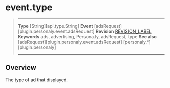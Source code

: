 # event.type

> --------------------- ------------------------------------------------------------------------------------------
> __Type__              [String][api.type.String]
> __Event__             [adsRequest][plugin.personaly.event.adsRequest]
> __Revision__          [REVISION_LABEL](REVISION_URL)
> __Keywords__          ads, advertising, Persona.ly, adsRequest, type
> __See also__			[adsRequest][plugin.personaly.event.adsRequest]
>						[personaly.*][plugin.personaly]
> --------------------- ------------------------------------------------------------------------------------------

## Overview

The type of ad that displayed.